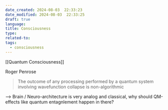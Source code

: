 ```yaml
---
date_created: 2024-08-03  22:33:23
date_modified: 2024-08-03  22:33:25
draft: true
language: 
title: Consciousness
type: 
related-to: 
tags:
  - consciousness
---
```


[[Quantum Consciousness]]



Roger Penrose

> The outcome of any processing performed by a quantum system involving wavefunction collapse is non-algorithmic



–> Brain / Neuro-architecture is very analog and classical, why should QM-effects like quantum entagnlement happen in there?